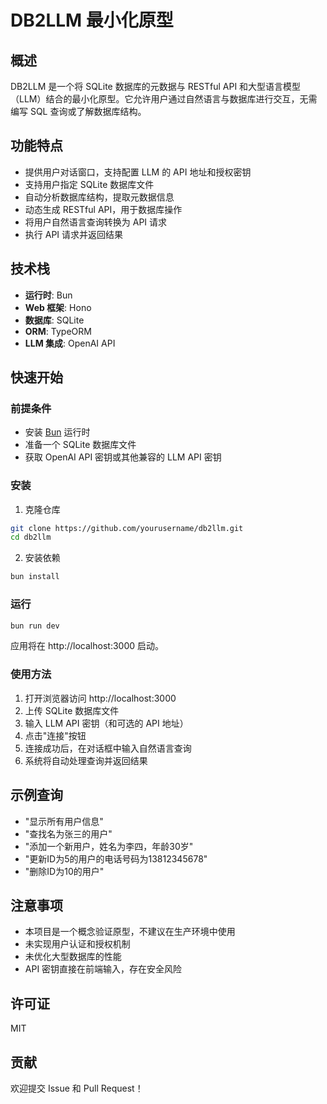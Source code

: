 # DB2LLM 最小化原型

## 概述
DB2LLM 是一个将 SQLite 数据库的元数据与 RESTful API 和大型语言模型（LLM）结合的最小化原型。它允许用户通过自然语言与数据库进行交互，无需编写 SQL 查询或了解数据库结构。

## 功能特点
- 提供用户对话窗口，支持配置 LLM 的 API 地址和授权密钥
- 支持用户指定 SQLite 数据库文件
- 自动分析数据库结构，提取元数据信息
- 动态生成 RESTful API，用于数据库操作
- 将用户自然语言查询转换为 API 请求
- 执行 API 请求并返回结果

## 技术栈
- **运行时**: Bun
- **Web 框架**: Hono
- **数据库**: SQLite
- **ORM**: TypeORM
- **LLM 集成**: OpenAI API

## 快速开始

### 前提条件
- 安装 [Bun](https://bun.sh/) 运行时
- 准备一个 SQLite 数据库文件
- 获取 OpenAI API 密钥或其他兼容的 LLM API 密钥

### 安装
1. 克隆仓库
```bash
git clone https://github.com/yourusername/db2llm.git
cd db2llm
```

2. 安装依赖
```bash
bun install
```

### 运行
```bash
bun run dev
```

应用将在 http://localhost:3000 启动。

### 使用方法
1. 打开浏览器访问 http://localhost:3000
2. 上传 SQLite 数据库文件
3. 输入 LLM API 密钥（和可选的 API 地址）
4. 点击"连接"按钮
5. 连接成功后，在对话框中输入自然语言查询
6. 系统将自动处理查询并返回结果

## 示例查询
- "显示所有用户信息"
- "查找名为张三的用户"
- "添加一个新用户，姓名为李四，年龄30岁"
- "更新ID为5的用户的电话号码为13812345678"
- "删除ID为10的用户"

## 注意事项
- 本项目是一个概念验证原型，不建议在生产环境中使用
- 未实现用户认证和授权机制
- 未优化大型数据库的性能
- API 密钥直接在前端输入，存在安全风险

## 许可证
MIT

## 贡献
欢迎提交 Issue 和 Pull Request！ 
